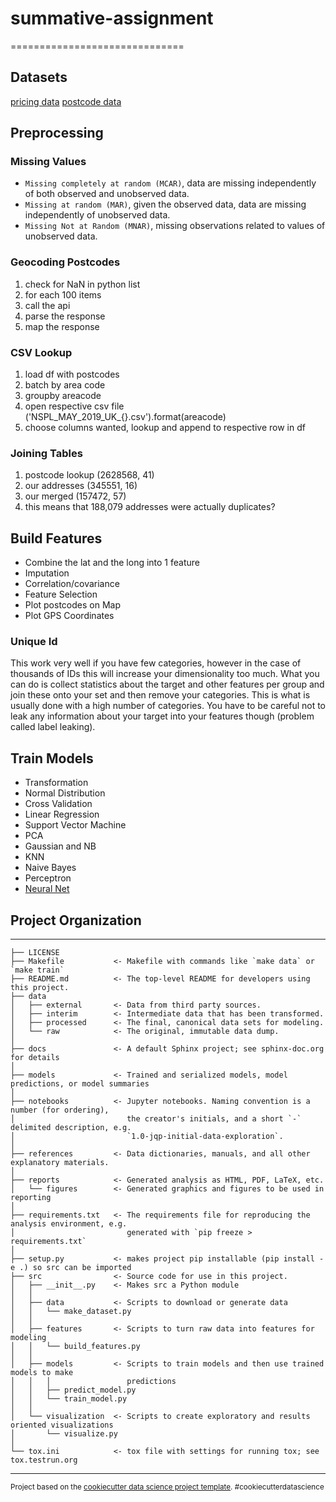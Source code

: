 # summative-assignment
==============================

## Datasets

[pricing data](http://landregistry.data.gov.uk/app/ppd/ppd_data?et%5B%5D=lrcommon%3Afreehold&et%5B%5D=lrcommon%3Aleasehold&limit=1000&max_date=4+June+2019&min_date=1+June+2013&nb%5B%5D=true&nb%5B%5D=false&ptype%5B%5D=lrcommon%3Adetached&ptype%5B%5D=lrcommon%3Asemi-detached&ptype%5B%5D=lrcommon%3Aterraced&ptype%5B%5D=lrcommon%3Aflat-maisonette&ptype%5B%5D=lrcommon%3AotherPropertyType&tc%5B%5D=ppd%3AstandardPricePaidTransaction&tc%5B%5D=ppd%3AadditionalPricePaidTransaction&town=london)
[postcode data](https://geoportal.statistics.gov.uk/datasets/national-statistics-postcode-lookup-may-2019)

## Preprocessing

### Missing Values

- `Missing completely at random (MCAR)`, data are missing independently of both observed and unobserved data.
- `Missing at random (MAR)`, given the observed data, data are missing independently of unobserved data.
- `Missing Not at Random (MNAR)`, missing observations related to values of unobserved data.

### Geocoding Postcodes

1. check for NaN in python list
2. for each 100 items
3. call the api
4. parse the response
5. map the response

### CSV Lookup

1. load df with postcodes
2. batch by area code
3. groupby areacode
4. open respective csv file ('NSPL_MAY_2019_UK_{}.csv').format(areacode)
5. choose columns wanted, lookup and append to respective row in df

### Joining Tables

1. postcode lookup (2628568, 41)
2. our addresses (345551, 16)
3. our merged (157472, 57)
4. this means that 188,079 addresses were actually duplicates?

## Build Features

- Combine the lat and the long into 1 feature
- Imputation
- Correlation/covariance
- Feature Selection
- Plot postcodes on Map
- Plot GPS Coordinates

### Unique Id

This work very well if you have few categories, however in the case of thousands of IDs this will increase your dimensionality too much. What you can do is collect statistics about the target and other features per group and join these onto your set and then remove your categories. This is what is usually done with a high number of categories. You have to be careful not to leak any information about your target into your features though (problem called label leaking).

## Train Models

- Transformation
- Normal Distribution
- Cross Validation
- Linear Regression
- Support Vector Machine
- PCA
- Gaussian and NB
- KNN
- Naive Bayes
- Perceptron
- [Neural Net](https://towardsdatascience.com/how-to-build-your-own-neural-network-from-scratch-in-python-68998a08e4f6)



## Project Organization
------------

    ├── LICENSE
    ├── Makefile           <- Makefile with commands like `make data` or `make train`
    ├── README.md          <- The top-level README for developers using this project.
    ├── data
    │   ├── external       <- Data from third party sources.
    │   ├── interim        <- Intermediate data that has been transformed.
    │   ├── processed      <- The final, canonical data sets for modeling.
    │   └── raw            <- The original, immutable data dump.
    │
    ├── docs               <- A default Sphinx project; see sphinx-doc.org for details
    │
    ├── models             <- Trained and serialized models, model predictions, or model summaries
    │
    ├── notebooks          <- Jupyter notebooks. Naming convention is a number (for ordering),
    │                         the creator's initials, and a short `-` delimited description, e.g.
    │                         `1.0-jqp-initial-data-exploration`.
    │
    ├── references         <- Data dictionaries, manuals, and all other explanatory materials.
    │
    ├── reports            <- Generated analysis as HTML, PDF, LaTeX, etc.
    │   └── figures        <- Generated graphics and figures to be used in reporting
    │
    ├── requirements.txt   <- The requirements file for reproducing the analysis environment, e.g.
    │                         generated with `pip freeze > requirements.txt`
    │
    ├── setup.py           <- makes project pip installable (pip install -e .) so src can be imported
    ├── src                <- Source code for use in this project.
    │   ├── __init__.py    <- Makes src a Python module
    │   │
    │   ├── data           <- Scripts to download or generate data
    │   │   └── make_dataset.py
    │   │
    │   ├── features       <- Scripts to turn raw data into features for modeling
    │   │   └── build_features.py
    │   │
    │   ├── models         <- Scripts to train models and then use trained models to make
    │   │   │                 predictions
    │   │   ├── predict_model.py
    │   │   └── train_model.py
    │   │
    │   └── visualization  <- Scripts to create exploratory and results oriented visualizations
    │       └── visualize.py
    │
    └── tox.ini            <- tox file with settings for running tox; see tox.testrun.org


--------

<p><small>Project based on the <a target="_blank" href="https://drivendata.github.io/cookiecutter-data-science/">cookiecutter data science project template</a>. #cookiecutterdatascience</small></p>
